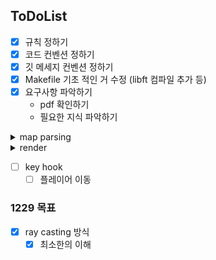 ## ToDoList

- [x] 규칙 정하기
- [x] 코드 컨벤션 정하기
- [x] 깃 메세지 컨벤션 정하기
- [x] Makefile 기초 적인 거 수정 (libft 컴파일 추가 등)
- [x] 요구사항 파악하기
	- pdf 확인하기
	- 필요한 지식 파악하기

<details>
<summary>map parsing</summary>

- [x] map parsing
	- [x] 파일 .cub로 끝나는 지 확인
	- [x] 파일 열고 open 예외처리
	- [x] 파일 다 읽어오기
	- [x] 텍스저 저장
		- [x] 중복 처리
		- [x] 개수 처리
		- [x] 텍스처 파일이 있는지
			- [x] mlx_xpm_to_image 함수 사용하기
			- [x] 예외 처리 하기
		- [x] 텍스처 파일 이름 저장
	- [x] 맵 저장
		- [x] 맵 패딩
		- [x] 맵 유효성 체크
    		- [x] 중간에 이상한 값
    		- [x] 중간에 개행
    		- [x] 벽이 뚫려있음 (0의 벡터에 ' '가 있을 경우)
		- [x] 플레이어 정보
	- [x] 릭 체크하기
    - [x] error 처리하기
        - [x] 테스터기 돌려보기
        - [x] error message 수정
</details>

<details>
<summary>render</summary>

- [ ] mlx
	- [x] mlx init
	- [x] new window
	- [x] texture.xpm 파일 추가
	- [ ] mlx put img
		- destroy 하고, 새로 init 해주고
- [ ] ray casting
	- [ ] 처음 방향 설정 
	- [ ] 방향 바뀌는 거
		- [ ] 회전 행렬 방식... 공식.. 갖다 쓰기
	- [x] 화면 프린트

</details>

- [ ] key hook
	- [ ] 플레이어 이동

### 1229 목표

- [x]  ray casting 방식 
	- [x] 최소한의 이해
